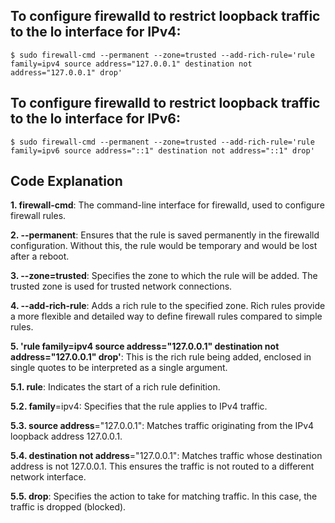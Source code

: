 ## To configure firewalld to restrict loopback traffic to the lo interface for IPv4:
    $ sudo firewall-cmd --permanent --zone=trusted --add-rich-rule='rule family=ipv4 source address="127.0.0.1" destination not address="127.0.0.1" drop'

## To configure firewalld to restrict loopback traffic to the lo interface for IPv6:
    $ sudo firewall-cmd --permanent --zone=trusted --add-rich-rule='rule family=ipv6 source address="::1" destination not address="::1" drop'

## Code Explanation

**1. firewall-cmd**: The command-line interface for firewalld, used to configure firewall rules.

**2. --permanent**: Ensures that the rule is saved permanently in the firewalld configuration. Without this, the rule would be temporary and would be lost after a reboot.

**3. --zone=trusted**: Specifies the zone to which the rule will be added. The trusted zone is used for trusted network connections.

**4. --add-rich-rule**: Adds a rich rule to the specified zone. Rich rules provide a more flexible and detailed way to define firewall rules compared to simple rules.

**5. 'rule family=ipv4 source address="127.0.0.1" destination not address="127.0.0.1" drop'**: This is the rich rule being added, enclosed in single quotes to be     interpreted as a single argument.



**5.1. rule**: Indicates the start of a rich rule definition.

**5.2. family**=ipv4: Specifies that the rule applies to IPv4 traffic.

**5.3. source address**="127.0.0.1": Matches traffic originating from the IPv4 loopback address 127.0.0.1.

**5.4. destination not address**="127.0.0.1": Matches traffic whose destination address is not 127.0.0.1. This ensures the traffic is not routed to a different network interface.

**5.5. drop**: Specifies the action to take for matching traffic. In this case, the traffic is dropped (blocked).
